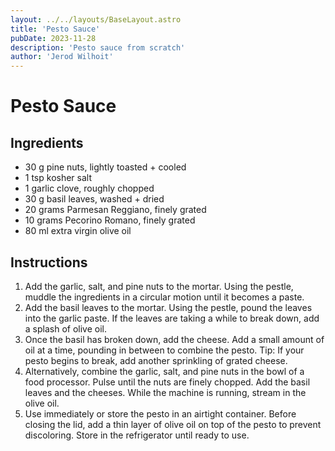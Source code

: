 ```yaml
---
layout: ../../layouts/BaseLayout.astro
title: 'Pesto Sauce'
pubDate: 2023-11-28
description: 'Pesto sauce from scratch'
author: 'Jerod Wilhoit'
---
```

# Pesto Sauce

## Ingredients

* 30 g pine nuts, lightly toasted + cooled
* 1 tsp kosher salt
* 1 garlic clove, roughly chopped
* 30 g basil leaves, washed + dried 
* 20 grams Parmesan Reggiano, finely grated 
* 10 grams Pecorino Romano, finely grated
* 80 ml extra virgin olive oil

## Instructions

1. Add the garlic, salt, and pine nuts to the mortar. Using the pestle, muddle the ingredients in a circular motion until it becomes a paste.
2. Add the basil leaves to the mortar. Using the pestle, pound the leaves into the garlic paste. If the leaves are taking a while to break down, add a splash of olive oil.
3. Once the basil has broken down, add the cheese. Add a small amount of oil at a time, pounding in between to combine the pesto. Tip: If your pesto begins to break, add another sprinkling of grated cheese. 
4. Alternatively, combine the garlic, salt, and pine nuts in the bowl of a food processor. Pulse until the nuts are finely chopped. Add the basil leaves and the cheeses. While the machine is running, stream in the olive oil. 
5. Use immediately or store the pesto in an airtight container. Before closing the lid, add a thin layer of olive oil on top of the pesto to prevent discoloring. Store in the refrigerator until ready to use.
